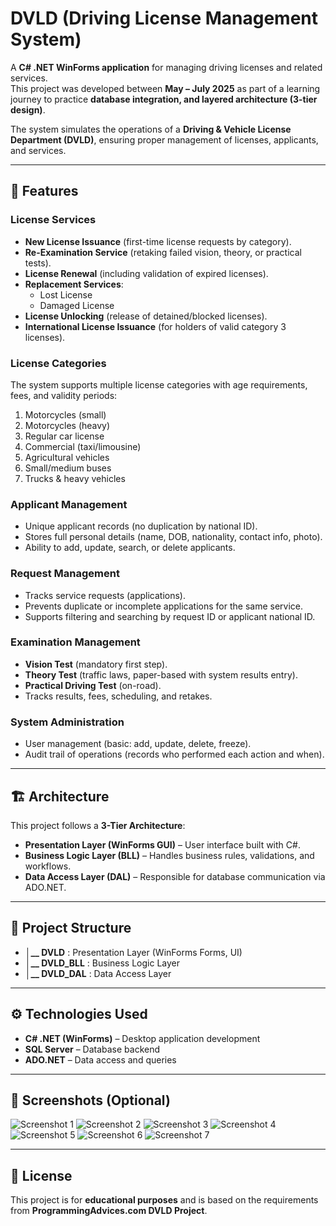 # DVLD (Driving License Management System)

A **C# .NET WinForms application** for managing driving licenses and related services.  
This project was developed between **May – July 2025** as part of a learning journey to practice **database integration, and layered architecture (3-tier design)**.  

The system simulates the operations of a **Driving & Vehicle License Department (DVLD)**, ensuring proper management of licenses, applicants, and services.

---

## 🚀 Features

### License Services
- **New License Issuance** (first-time license requests by category).
- **Re-Examination Service** (retaking failed vision, theory, or practical tests).
- **License Renewal** (including validation of expired licenses).
- **Replacement Services**:
  - Lost License  
  - Damaged License
- **License Unlocking** (release of detained/blocked licenses).
- **International License Issuance** (for holders of valid category 3 licenses).

### License Categories
The system supports multiple license categories with age requirements, fees, and validity periods:
1. Motorcycles (small)  
2. Motorcycles (heavy)  
3. Regular car license  
4. Commercial (taxi/limousine)  
5. Agricultural vehicles  
6. Small/medium buses  
7. Trucks & heavy vehicles  

### Applicant Management
- Unique applicant records (no duplication by national ID).  
- Stores full personal details (name, DOB, nationality, contact info, photo).  
- Ability to add, update, search, or delete applicants.  

### Request Management
- Tracks service requests (applications).  
- Prevents duplicate or incomplete applications for the same service.  
- Supports filtering and searching by request ID or applicant national ID.  

### Examination Management
- **Vision Test** (mandatory first step).  
- **Theory Test** (traffic laws, paper-based with system results entry).  
- **Practical Driving Test** (on-road).  
- Tracks results, fees, scheduling, and retakes.  

### System Administration
- User management (basic: add, update, delete, freeze).  
- Audit trail of operations (records who performed each action and when).  

---

## 🏗️ Architecture

This project follows a **3-Tier Architecture**:

- **Presentation Layer (WinForms GUI)** – User interface built with C#.  
- **Business Logic Layer (BLL)** – Handles business rules, validations, and workflows.  
- **Data Access Layer (DAL)** – Responsible for database communication via ADO.NET.  

---

## 📂 Project Structure
- **│__ DVLD** : Presentation Layer (WinForms Forms, UI)
- **│__ DVLD_BLL** : Business Logic Layer
- **│__ DVLD_DAL** : Data Access Layer

---

## ⚙️ Technologies Used

- **C# .NET (WinForms)** – Desktop application development  
- **SQL Server** – Database backend  
- **ADO.NET** – Data access and queries  

---

## 📸 Screenshots (Optional)

![Screenshot 1](Screenshots/Screenshot%2025-09-27%154249.png)
![Screenshot 2](Screenshots/Screenshot%2025-09-27%154327.png)
![Screenshot 3](Screenshots/Screenshot%2025-09-27%154454.png)
![Screenshot 4](Screenshots/Screenshot%2025-09-27%154519.png)
![Screenshot 5](Screenshots/Screenshot%2025-09-27%154554.png)
![Screenshot 6](Screenshots/Screenshot%2025-09-27%154621.png)
![Screenshot 7](Screenshots/Screenshot%2025-09-27%154703.png)

---

## 📜 License

This project is for **educational purposes** and is based on the requirements from **ProgrammingAdvices.com DVLD Project**.  
